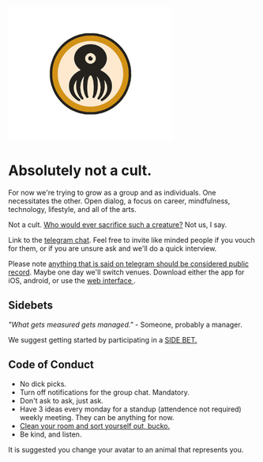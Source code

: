 ![](assets/images/logo-small.png)

# Absolutely not a cult.

For now we're trying to grow as a group and as individuals. One necessitates the other. Open dialog, a focus on career, mindfulness, technology, lifestyle, and all of the arts.

Not a cult. [Who would ever sacrifice such a creature?](https://www.youtube.com/watch?v=lZ2Dz0haLTg) Not us, I say.

Link to the [telegram chat](https://t.me/joinchat/BBOujUSFo-K5IGrN00K1Fg).  Feel free to invite like minded people if you vouch for them, or if you are unsure ask and we'll do a quick interview.

Please note [anything that is said on telegram should be considered public record](https://news.ycombinator.com/item?id=16631739). Maybe one day we'll switch venues. Download either the app for iOS, android, or use the [web interface
](http://web.telegram.org/).

## Sidebets

*"What gets measured gets managed."* - Someone, probably a manager.

We suggest getting started by participating in a [SIDE BET.](http://notacult.space/sidebets)

## Code of Conduct
- No dick picks.
- Turn off notifications for the group chat. Mandatory.
- Don't ask to ask, just ask.
- Have 3 ideas every monday for a standup (attendence not required) weekly meeting. They can be anything for now.
- [Clean your room and sort yourself out, bucko.](https://www.youtube.com/watch?v=DTvnU4wiCkM)
- Be kind, and listen.

It is suggested you change your avatar to an animal that represents you.
